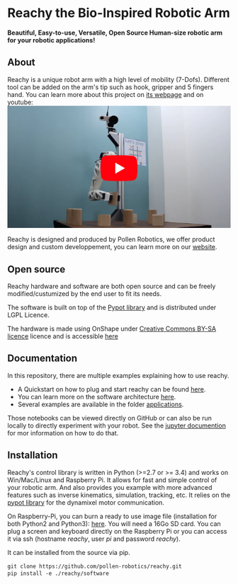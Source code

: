 # Reachy the Bio-Inspired Robotic Arm

**Beautiful, Easy-to-use, Versatile, Open Source Human-size robotic arm for your robotic applications!**

## About
Reachy is a unique robot arm with a high level of mobility (7-Dofs). Different tool can be added on the arm's tip such as hook, gripper and 5 fingers hand.
You can learn more about this project on [its webpage](https://www.pollen-robotics.com/en/our-products/reachy/) and on youtube:
[![Video preview](./doc/img/reachy-youtube.jpg)](https://www.youtube.com/watch?v=wsCYkz-BHyA&list=PLoZg6JOJfhpCa1Sy3cM4FOFkcFUBElqBF&index=2)

Reachy is designed and produced by Pollen Robotics, we offer product design and custom developpement, you can learn more on our [website](https://www.pollen-robotics.com/).

## Open source
Reachy hardware and software are both open source and can be freely modified/custumized by the end user to fit its needs.

The software is built on top of the [Pypot library](https://github.com/poppy-project/pypot) and is distributed under LGPL Licence.

The hardware is made using OnShape under [Creative Commons BY-SA licence](https://creativecommons.org/licenses/by-sa/4.0/) licence and is accessible [here](https://cad.onshape.com/documents/66388ae9c63cef53d76acd77/w/68c2411483d5bc65c7f54234/e/581d46ba9b8ee98de9d636ee)

## Documentation
In this repository, there are multiple examples explaining how to use reachy.

- A Quickstart on how to plug and start reachy can be found [here](./doc/readme.md).
- You can learn more on the software architecture [here](./doc/reachy-software-presentation.ipynb).
- Several examples are available in the folder [applications](./applications/).

Those notebooks can be viewed directly on GitHub or can also be run locally to directly experiment with your robot. See the [jupyter documention](https://jupyter.org) for mor information on how to do that.

## Installation

Reachy's control library is written in Python (>=2.7 or >= 3.4) and works on Win/Mac/Linux and Raspberry Pi. It allows for fast and simple control of your robotic arm. And also provides you example with more advanced features such as inverse kinematics, simulation, tracking, etc. It relies on the [pypot library](https://github.com/poppy-project/pypot) for the dynamixel motor communication.

On Raspberry-Pi, you can burn a ready to use image file (installation for both Python2 and Python3): [here](https://github.com/pollen-robotics/reachy/releases). You will need a 16Go SD card. 
You can plug a screen and keyboard directly on the Raspberry Pi or you can access it via ssh (hostname *reachy*, user *pi* and password *reachy*).

It can be installed from the source via pip.

```
git clone https://github.com/pollen-robotics/reachy.git
pip install -e ./reachy/software
```
